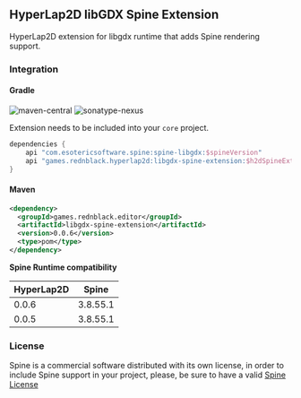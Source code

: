 ## HyperLap2D libGDX Spine Extension

HyperLap2D extension for libgdx runtime that adds Spine rendering support.

### Integration

#### Gradle
![maven-central](https://img.shields.io/maven-central/v/games.rednblack.hyperlap2d/libgdx-spine-extension?color=blue&label=release)
![sonatype-nexus](https://img.shields.io/nexus/s/games.rednblack.hyperlap2d/libgdx-spine-extension?label=snapshot&server=https%3A%2F%2Foss.sonatype.org)

Extension needs to be included into your `core` project.
```groovy
dependencies {
    api "com.esotericsoftware.spine:spine-libgdx:$spineVersion"
    api "games.rednblack.hyperlap2d:libgdx-spine-extension:$h2dSpineExtension"
}
```

#### Maven
```xml
<dependency>
  <groupId>games.rednblack.editor</groupId>
  <artifactId>libgdx-spine-extension</artifactId>
  <version>0.0.6</version>
  <type>pom</type>
</dependency>
```

**Spine Runtime compatibility**

| HyperLap2D         | Spine              |
| ------------------ | ------------------ |
| 0.0.6              | 3.8.55.1           |
| 0.0.5              | 3.8.55.1           |

### License
Spine is a commercial software distributed with its own license, in order to include Spine support in your project, please, be sure to have a valid [Spine License](https://github.com/EsotericSoftware/spine-runtimes)